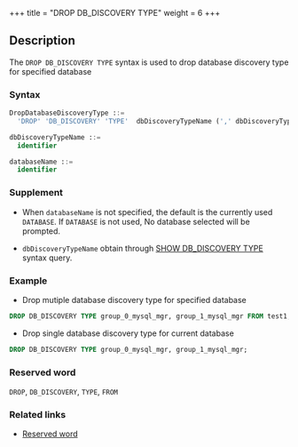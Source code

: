 +++
title = "DROP DB_DISCOVERY TYPE"
weight = 6
+++

## Description

The `DROP DB_DISCOVERY TYPE` syntax is used to drop database discovery type for specified database

### Syntax

```sql
DropDatabaseDiscoveryType ::=
  'DROP' 'DB_DISCOVERY' 'TYPE'  dbDiscoveryTypeName (',' dbDiscoveryTypeName)* ('FROM' databaseName)?

dbDiscoveryTypeName ::=
  identifier

databaseName ::=
  identifier
```

### Supplement

- When `databaseName` is not specified, the default is the currently used `DATABASE`. If `DATABASE` is not used, No database selected will be prompted.

- `dbDiscoveryTypeName` obtain through [SHOW DB_DISCOVERY TYPE](/en/reference/distsql/syntax/rql/rule-query/db-discovery/show-db-discovery-type/) syntax query.

### Example

- Drop mutiple database discovery type for specified database

```sql
DROP DB_DISCOVERY TYPE group_0_mysql_mgr, group_1_mysql_mgr FROM test1;
```

- Drop single database discovery type for current database

```sql
DROP DB_DISCOVERY TYPE group_0_mysql_mgr, group_1_mysql_mgr;
```

### Reserved word

`DROP`, `DB_DISCOVERY`, `TYPE`, `FROM`

### Related links

- [Reserved word](/en/reference/distsql/syntax/reserved-word/)
